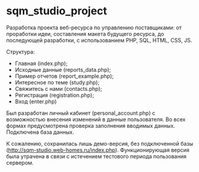 # sqm_studio_project

Разработка проекта веб-ресурса по управлению поставщиками: от проработки идеи, составления макета будущего ресурса, до последующей разработки, с использованием PHP, SQL, HTML, CSS, JS.

Структура:

- Главная (index.php);
- Исходные данные (reports_data.php);
- Пример отчетов (report_example.php);
- Интересное по теме (study.php);
- Свяжитесь с нами (contacts.php);
- Регистрация (registration.php);
- Вход (enter.php)

Был разработан личный кабинет (personal_account.php) с возможностью внесения изменений в данные пользователя.
Во всех формах предусмотрена проверка заполнения вводимых данных.
Подключена база данных.

К сожалению, сохранилась лишь демо-версия, без подключенной базы (http://sqm-studio.web-homes.ru/index.php). 
Функционирующая версия была утрачена в связи с истечением тестового периода пользования сервером.

